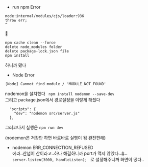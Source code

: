 - run npm Error
```
node:internal/modules/cjs/loader:936
throw err;
^
```
🔑
```
npm cache clean --force
delete node_modules folder
delete package-lock.json file
npm install
```
하니까 됐다

- Node Error  
```
[Node] Cannot find module / 'MODULE_NOT_FOUND'
```
nodemon을 설치했다 
``` npm install nodemon --save-dev```  
그리고 package.json에서 경로설정을 이렇게 해줬다  
```
  "scripts": {
    "dev": "nodemon src/server.js"
  },
```
그러고나서 실행은
```npm run dev```
  
(nodemon은 저장만 하면 바로바로 실행이 됨 완전편해)
  
- nodemon ERR_CONNECTION_REFUSED  
에러..산넘어 산이라고..하나 해결하니까 port가 먹지 않았다..휴..  
```server.listen(3000, handleListen); ``` 로 설정해주니까 화면이 떴다..
